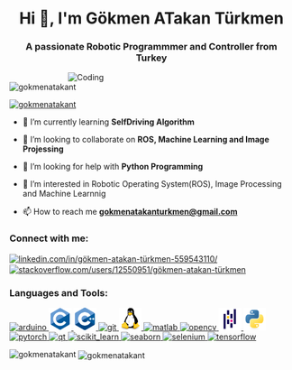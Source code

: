 <h1 align="center">Hi 👋, I'm Gökmen ATakan Türkmen</h1>
<h3 align="center">A passionate Robotic Programmmer and Controller from Turkey</h3>
<img align="right" alt="Coding" width="400" src="https://media3.giphy.com/media/zZg05JXw0PR6Pod1NC/giphy.gif?cid=ecf05e47n3znsww6yyuc0k4g33trt8n7ojgr82iz2xqh68q1&rid=giphy.gif&ct=g">
<p align="left"> <img src="https://komarev.com/ghpvc/?username=gokmenatakant&label=Profile%20views&color=0e75b6&style=flat" alt="gokmenatakant" /> </p>

<p align="left"> <a href="https://github.com/ryo-ma/github-profile-trophy"><img src="https://github-profile-trophy.vercel.app/?username=gokmenatakant" alt="gokmenatakant" /></a> </p>

- 🌱 I’m currently learning **SelfDriving Algorithm**

- 👯 I’m looking to collaborate on **ROS, Machine Learning and Image Projessing**

- 🤝 I’m looking for help with **Python Programming**
- 👀 I’m interested in Robotic Operating System(ROS), Image Processing and Machine Learnnig

- 📫 How to reach me **gokmenatakanturkmen@gmail.com**

<h3 align="left">Connect with me:</h3>
<p align="left">
<a href="https://www.linkedin.com/in/g%C3%B6kmen-atakan-t%C3%BCrkmen-559543110/" target="blank"><img align="center" src="https://raw.githubusercontent.com/rahuldkjain/github-profile-readme-generator/master/src/images/icons/Social/linked-in-alt.svg" alt="linkedin.com/in/gökmen-atakan-türkmen-559543110/" height="30" width="40" /></a>
<a href="https://stackoverflow.com/users/12550951/g%c3%b6kmen-atakan-t%c3%bcrkmen" target="blank"><img align="center" src="https://raw.githubusercontent.com/rahuldkjain/github-profile-readme-generator/master/src/images/icons/Social/stack-overflow.svg" alt="stackoverflow.com/users/12550951/gökmen-atakan-türkmen" height="30" width="40" /></a>
</p>

<h3 align="left">Languages and Tools:</h3>
<p align="left"> <a href="https://www.arduino.cc/" target="_blank" rel="noreferrer"> <img src="https://cdn.worldvectorlogo.com/logos/arduino-1.svg" alt="arduino" width="40" height="40"/> </a> <a href="https://www.cprogramming.com/" target="_blank" rel="noreferrer"> <img src="https://raw.githubusercontent.com/devicons/devicon/master/icons/c/c-original.svg" alt="c" width="40" height="40"/> </a> <a href="https://www.w3schools.com/cpp/" target="_blank" rel="noreferrer"> <img src="https://raw.githubusercontent.com/devicons/devicon/master/icons/cplusplus/cplusplus-original.svg" alt="cplusplus" width="40" height="40"/> </a> <a href="https://git-scm.com/" target="_blank" rel="noreferrer"> <img src="https://www.vectorlogo.zone/logos/git-scm/git-scm-icon.svg" alt="git" width="40" height="40"/> </a> <a href="https://www.linux.org/" target="_blank" rel="noreferrer"> <img src="https://raw.githubusercontent.com/devicons/devicon/master/icons/linux/linux-original.svg" alt="linux" width="40" height="40"/> </a> <a href="https://www.mathworks.com/" target="_blank" rel="noreferrer"> <img src="https://upload.wikimedia.org/wikipedia/commons/2/21/Matlab_Logo.png" alt="matlab" width="40" height="40"/> </a> <a href="https://opencv.org/" target="_blank" rel="noreferrer"> <img src="https://www.vectorlogo.zone/logos/opencv/opencv-icon.svg" alt="opencv" width="40" height="40"/> </a> <a href="https://pandas.pydata.org/" target="_blank" rel="noreferrer"> <img src="https://raw.githubusercontent.com/devicons/devicon/2ae2a900d2f041da66e950e4d48052658d850630/icons/pandas/pandas-original.svg" alt="pandas" width="40" height="40"/> </a> <a href="https://www.python.org" target="_blank" rel="noreferrer"> <img src="https://raw.githubusercontent.com/devicons/devicon/master/icons/python/python-original.svg" alt="python" width="40" height="40"/> </a> <a href="https://pytorch.org/" target="_blank" rel="noreferrer"> <img src="https://www.vectorlogo.zone/logos/pytorch/pytorch-icon.svg" alt="pytorch" width="40" height="40"/> </a> <a href="https://www.qt.io/" target="_blank" rel="noreferrer"> <img src="https://upload.wikimedia.org/wikipedia/commons/0/0b/Qt_logo_2016.svg" alt="qt" width="40" height="40"/> </a> <a href="https://scikit-learn.org/" target="_blank" rel="noreferrer"> <img src="https://upload.wikimedia.org/wikipedia/commons/0/05/Scikit_learn_logo_small.svg" alt="scikit_learn" width="40" height="40"/> </a> <a href="https://seaborn.pydata.org/" target="_blank" rel="noreferrer"> <img src="https://seaborn.pydata.org/_images/logo-mark-lightbg.svg" alt="seaborn" width="40" height="40"/> </a> <a href="https://www.selenium.dev" target="_blank" rel="noreferrer"> <img src="https://raw.githubusercontent.com/detain/svg-logos/780f25886640cef088af994181646db2f6b1a3f8/svg/selenium-logo.svg" alt="selenium" width="40" height="40"/> </a> <a href="https://www.tensorflow.org" target="_blank" rel="noreferrer"> <img src="https://www.vectorlogo.zone/logos/tensorflow/tensorflow-icon.svg" alt="tensorflow" width="40" height="40"/> </a> </p>

<p><img align="left" src="https://github-readme-stats.vercel.app/api/top-langs?username=gokmenatakant&show_icons=true&locale=en&layout=compact" alt="gokmenatakant" /></p>

<p>&nbsp;<img align="center" src="https://github-readme-stats.vercel.app/api?username=gokmenatakant&show_icons=true&locale=en" alt="gokmenatakant" /></p>

<!---
GokmenAtakanT/GokmenAtakanT is a ✨ special ✨ repository because its `README.md` (this file) appears on your GitHub profile.
You can click the Preview link to take a look at your changes.
--->
